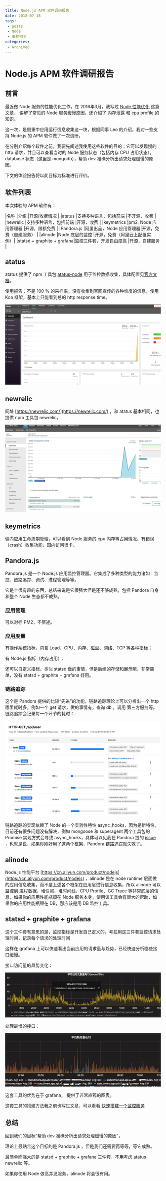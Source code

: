 ```yaml
---
title: Node.js APM 软件调研报告
date: 2018-07-18
tags:
 - posts
 - Node
 - 编程相关
categories: 
 - Archived
---
```

# Node.js APM 软件调研报告





## 前言

最近做 Node 服务的性能优化工作，在 2016年3月，我写过 [Node 性能优化](http://myfjdthink.com/2016/03/22/node-%E6%80%A7%E8%83%BD%E4%BC%98%E5%8C%96/) 这篇文章， 讲解了常见的 Node 服务缓慢原因，还介绍了 内存泄露 和 cpu profile 的知识。

这一次，是侧重中应用运行信息收集这一块，根据同事 Leo 的介绍，我对一些支持 Node.js 的 APM 软件做了一次调研。

在分别介绍每个软件之前，我要先阐述我使用这些软件的目的：它可以发现慢的 http 请求，并且可以查看当时的 Node 服务状态（包括内存 CPU 占用状态），database 状态（这里是 mongodb），帮助 dev 准确分析出请求处理缓慢的原因。

下文的体验报告将以此目标为标准进行评价。

## 软件列表

本次体验的 APM 软件有：

|名称                       |介绍                     |开源/收费情况                 |
|atatus                     |支持多种语言，包括前端   |不开源，收费                  |
|newrelic                   |支持多种语言，包括前端   |开源，收费                    |
|keymetrics                 |pm2, Node 应用管理器     |开源，限额免费                |
|Pandora.js                 |阿里出品，Node 应用管理器|开源，免费（自建服务）        |
|alinode                    |Node 底层的监控          |开源，免费（阿里云上配置实例）|
|statsd + graphite + grafana|监控三件套，开发自由度高 |开源，自建服务                |

## atatus

atatus 提供了 npm 工具包 [atatus-node](https://www.npmjs.com/package/atatus-node) 用于监控数据收集，具体配置见[官方文档](https://www.atatus.com/getting-started/node-js)。

使用报告：不是 100 % 的采样率，没有收集到官网宣传的各种维度的信息，使用 Koa 框架，基本上只能看到总的 http response time。

![-1531900063055.png](./image/-1531900063055.png)

## newrelic

网址 [https://newrelic.com/](https://newrelic.com/) ，和 atatus 基本相同，也提供 npm 工具包 newrelic。

![-1531900145317.png](./image/-1531900145317.png)

## keymetrics

偏向应用生命周期管理，可以看到 Node 服务的 cpu 内存等占用情况，有错误（crash）收集功能，国内访问很卡。

## Pandora.js

Pandora.js 是一个 Node.js 应用监控管理器。它集成了多种类型的能力诸如：监控、链路追踪、调试、进程管理等等。

它是个很有趣的东西，总结来说是它很强大但是还不够成熟，包括 Pandora 自身和整个 Node 生态都不成熟。

### 应用管理

可以对标 PM2，不赘述。

### 应用度量

有操作系统指标，包含 Load、CPU、内存、磁盘、网络、TCP 等各种指标； 

有 Node.js 指标（内存占用）； 

还可以自定义指标，类似 statsd 做的事情，但是后续的存储和展示嘛，非常简单，没有 statsd + graphite + grafana 好用。

### 链路追踪

这个是 Pandora 提供的比较“先进”的功能，链路追踪理论上可以分析出一个 http 哪里耗时多，例如一个 get 请求，做的事情有，查询 db ，调用 第三方服务等。链路追踪会记录每一个环节的耗时：

![-1531901160806.png](./image/-1531901160806.png)

链路追踪的实现依赖了 Node 的一个实验性特性 async_hooks，因为是新特性，目前还有很多问题没有解决，例如 mongoose 和 superagent 两个工具包的 Promise 实现方式会导致 async_hooks，具体可以见我在 Pandora 提的 [issue](https://github.com/midwayjs/pandora/issues/221) ，也就是说，如果你刚好用了这两个框架，Pandora 链路追踪就失效了。

## alinode

Node.js 性能平台 [https://cn.aliyun.com/product/nodejs](https://cn.aliyun.com/product/nodejs) ，alinode 是在 node runtime 层面做的应用信息收集，而不是上述各个框架在应用层进行信息收集，所以 alinode 可以监控到 进程数据，堆快照、堆时间线、CPU Profile、GC Trace 等非常底层的信息，如果你的应用性能瓶颈在 Node 服务本身，使用该工具会有很大的帮助，如果你的应用性能瓶颈在 DB，那应该是用 DB 监控工具。

## statsd + graphite + grafana

这个三件套有意思的是，监控指标是开发自己定义的，考拉用这三件套监控请求处理时间，记录每个请求的处理时间 

这样在 grafana 上可以快速看出当前应用的请求量与趋势，已经快速分析哪些接口缓慢。

接口访问量的趋势变化：

![-1531901882642.png](./image/-1531901882642.png)

处理最慢的接口：

![-1531902040338.png](./image/-1531902040338.png)

这套工具的优势在于 grafana， 提供了非常直观的图表。 

这套工具的搭建方法我之前也写过文章，可以看看 [快速搭建一个监控服务](http://myfjdthink.com/2016/01/08/%E5%BF%AB%E9%80%9F%E6%90%AD%E5%BB%BA%E4%B8%80%E4%B8%AA%E7%9B%91%E6%8E%A7%E6%9C%8D%E5%8A%A1/)

## 总结

回到我们的目标“帮助 dev 准确分析出请求处理缓慢的原因”， 

理论上最贴合这个目标的是 Pandora.js ，但是我们还需要再等等，等它成熟。 

最简单而强大的是 statsd + graphite + grafana 三件套，不用考虑 atatus newrelic 等。 

如果你使用 Node 做高并发服务，alinode 将会很有用。


